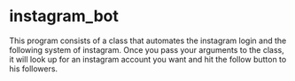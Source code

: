# instagram_bot
This program consists of a class that automates the instagram login and the following system of instagram. Once you pass your arguments to the class, it will look up for an instagram account you want and hit the follow button to his followers.
